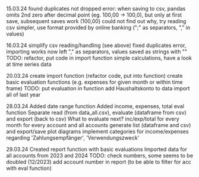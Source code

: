 15.03.24
found duplicates not dropped error:
  when saving to csv, pandas omits 2nd zero after decimal point (eg. 100,00 -> 100,0), but only at first save, subsequent saves work (100,00)
could not find out why, try reading csv simpler, use format provided by online banking (";" as separators, "," in values)

16.03.24
simplify csv reading/handling (see above)
fixed duplicates error, importing works now
  left "," as separators, values saved as strings with ""
TODO: 
  refactor, put code in import function
  simple calculations, have a look at time series data

20.03.24
create import function (refactor code, put into function)
create basic evaluation functions (e.g. expenses for given month or within time frame)
TODO: 
  put evaluation in function
  add Haushaltskonto to data
  import all of last year

28.03.24
Added date range function
Added income, expenses, total eval function
Separate read (from data_all.csv), evaluate (dataframe from csv) and export (back to csv)
What to evaluate next?
  inc/exp/total for every month for every account and all accounts
    generate list (dataframe and csv) and export/save
    plot diagrams
  implement categories for income/expenses regarding 'Zahlungsempfänger', 'Verwendungszweck'

29.03.24
Created report function with basic evaluations
Imported data for all accounts from 2023 and 2024
  TODO:
  check numbers, some seems to be doubled (12/2023)
  add account number in report (to be able to filter for acc with eval function)
